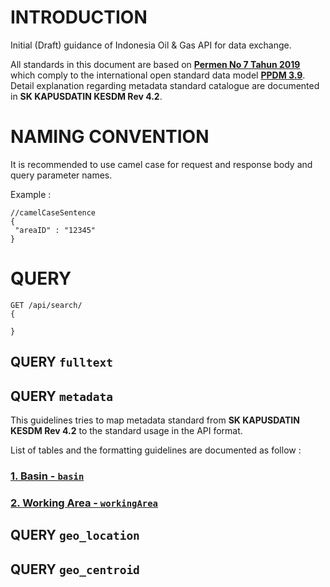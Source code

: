 # INTRODUCTION
Initial (Draft) guidance of Indonesia Oil &amp; Gas API for data exchange.

All standards in this document are based on [**Permen No 7 Tahun 2019**](https://jdih.esdm.go.id/peraturan/Permen%20ESDM%20Nomor%207%20Tahun%202019.pdf) which comply to the international open standard data model [**PPDM 3.9**](https://docs.ppdm.org/). Detail explanation regarding metadata standard catalogue are documented in **SK KAPUSDATIN KESDM Rev 4.2**.

# NAMING CONVENTION
It is recommended to use camel case for request and response body and query parameter names.

Example :
```
//camelCaseSentence
{
 "areaID" : "12345"
}
```

# QUERY
```
GET /api/search/
{

}

```

## QUERY `fulltext`



## QUERY `metadata`


This guidelines tries to map metadata standard from **SK KAPUSDATIN KESDM Rev 4.2** to the standard usage in the API format.

List of tables and the formatting guidelines are documented as follow :

### [1. Basin - `basin`](basin.md)

### [2. Working Area - `workingArea`](workingArea.md)


## QUERY `geo_location`



## QUERY `geo_centroid`

